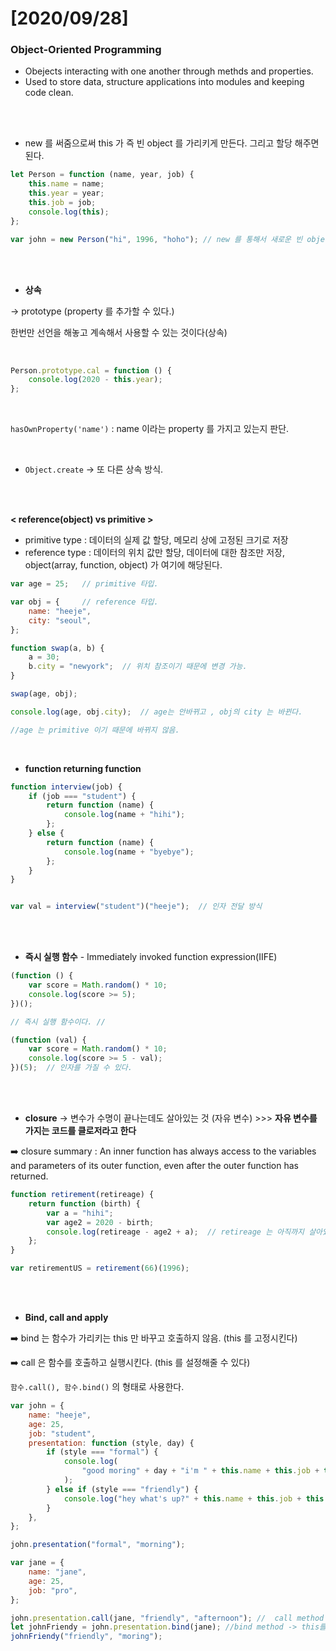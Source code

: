 # [2020/09/28]



### Object-Oriented Programming

- Obejects interacting with one another through methds and properties.
- Used to store data, structure applications into modules and keeping code clean.

</br></br>





- new 를 써줌으로써 this 가 즉 빈 object 를 가리키게 만든다. 그리고 할당 해주면 된다.

```js
let Person = function (name, year, job) {
    this.name = name;
    this.year = year;
    this.job = job;
    console.log(this);
};

var john = new Person("hi", 1996, "hoho"); // new 를 통해서 새로운 빈 object 가 생성된 것이다. 그리고john 에 할당해주는 것이다. 
```



</br></br>



- **상속** 

-> prototype (property 를 추가할 수 있다.)

한번만 선언을 해놓고 계속해서 사용할 수 있는 것이다(상속)

</br>

```js
Person.prototype.cal = function () {
    console.log(2020 - this.year);
};
```



</br>

`hasOwnProperty('name')` : name 이라는 property 를 가지고 있는지 판단.





</br>



- `Object.create`  -> 또 다른 상속 방식.



</br></br>

**< reference(object) vs primitive >**

- primitive type : 데이터의 실제 값 할당, 메모리 상에 고정된 크기로 저장
- reference type : 데이터의 위치 값만 할당, 데이터에 대한 참조만 저장, object(array, function, object) 가 여기에 해당된다. 

```js
var age = 25;   // primitive 타입.

var obj = {     // reference 타입.
    name: "heeje",
    city: "seoul",
};

function swap(a, b) {
    a = 30;
    b.city = "newyork";  // 위치 참조이기 때문에 변경 가능.
}

swap(age, obj);

console.log(age, obj.city);  // age는 안바뀌고 , obj의 city 는 바뀐다.

//age 는 primitive 이기 때문에 바뀌지 않음. 

```

</br>













- **function returning function**

```js
function interview(job) {
    if (job === "student") {
        return function (name) {
            console.log(name + "hihi");
        };
    } else {
        return function (name) {
            console.log(name + "byebye");
        };
    }
}


var val = interview("student")("heeje");  // 인자 전달 방식
```



</br></br>





- **즉시 실행 함수** - Immediately invoked function expression(IIFE)



```js
(function () {
    var score = Math.random() * 10;
    console.log(score >= 5);
})();    

// 즉시 실행 함수이다. //

(function (val) {
    var score = Math.random() * 10;
    console.log(score >= 5 - val);
})(5);  // 인자를 가질 수 있다. 
```



</br></br>

- **closure**  -> 변수가 수명이 끝나는데도 살아있는 것 (자유 변수) >>> **자유 변수를 가지는 코드를 클로저라고 한다**

:arrow_right:  closure summary : An inner function has always access to the variables and  parameters of its outer function, even after the outer function has returned.

```js
function retirement(retireage) {
    return function (birth) {
        var a = "hihi";
        var age2 = 2020 - birth;
        console.log(retireage - age2 + a);  // retireage 는 아직까지 살아있어서 접근할 수 있다. 
    };
}

var retirementUS = retirement(66)(1996);

```



</br></br>

- **Bind, call and apply**



:arrow_right: bind 는 함수가 가리키는 this 만 바꾸고 호출하지 않음. (this 를 고정시킨다)

:arrow_right: call 은 함수를 호출하고 실행시킨다. (this 를 설정해줄 수 있다)

`함수.call(), 함수.bind()` 의 형태로 사용한다. 

```js
var john = {
    name: "heeje",
    age: 25,
    job: "student",
    presentation: function (style, day) {
        if (style === "formal") {
            console.log(
                "good moring" + day + "i'm " + this.name + this.job + this.age
            );
        } else if (style === "friendly") {
            console.log("hey what's up?" + this.name + this.job + this.age);
        }
    },
};

john.presentation("formal", "morning");

var jane = {
    name: "jane",
    age: 25,
    job: "pro",
};

john.presentation.call(jane, "friendly", "afternoon"); //  call method (jane 을 전달. this를 설정할 수 )
let johnFriendy = john.presentation.bind(jane); //bind method -> this를 jane 으로 변경 -> 함수를 실행하지 않는다.
johnFriendy("friendly", "moring");
```





</br>







































